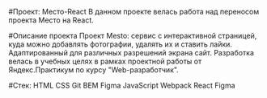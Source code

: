 #Проект: Место-React
В данном проекте велась работа над переносом проекта Место на React.

#Описание проекта
Проект Mesto: сервис с интерактивной страницей, куда можно добавлять фотографии, удалять их и ставить лайки. Адаптированный для различных разрешений экрана сайт. Разработка велась в учебных целях в рамках проектной работы от Яндекс.Практикум по курсу "Web-разработчик".

#Стек:
HTML
CSS
Git
BEM
Figma
JavaScript
Webpack
React
Figma
